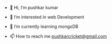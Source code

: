- 👋 Hi, I’m pushkar kumar
- 👀 I’m interested in web Development
- 🌱 I’m currently learning mongoDB

- 📫 How to reach me pushkarcricket@gmail.com


<!---
pushkarcricket/pushkarcricket is a ✨ special ✨ repository because its `README.md` (this file) appears on your GitHub profile.
You can click the Preview link to take a look at your changes.
--->

